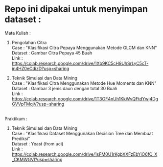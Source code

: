 # Repo ini dipakai untuk menyimpan dataset :

Mata Kuliah :

1. Pengolahan Citra
   <br>Case : "Klasifikasi Citra Pepaya Menggunakan Metode GLCM dan KNN"
   <br>Dataset : Gambar Citra Pepaya 45 Buah
   <br>Link : https://colab.research.google.com/drive/1Xb9KC5cH9UhSrLyC5cT-in4HZ0eCdizD?usp=sharing

2. Teknik Simulasi dan Data Mining
   <br>Case : "Klasifikasi Citra Menggunakan Metode Hue Moments dan KNN"
   <br>Dataset : Gambar 3 jenis daun dengan total 30 Buah
   <br>Link : https://colab.research.google.com/drive/1T3OF4nUh1KkWvQFtdYwj4DgGVVpFMqjV?usp=sharing

<br>
Praktikum :

1. Teknik Simulasi dan Data Mining
   <br>Case : "Klasifikasi Dataset Menggunakan Decision Tree dan Membuat Prediksi"
   <br>Dataset : Yeast (from uci)
   <br>Link : https://colab.research.google.com/drive/1sFM0U1rKgbXXFzEbYiO6fO_X_CKMWGVl?usp=sharing
